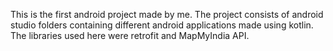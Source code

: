 This is the first android project made by me. The project consists of android studio folders containing different android applications made using kotlin.
The libraries used here were retrofit and MapMyIndia API.
